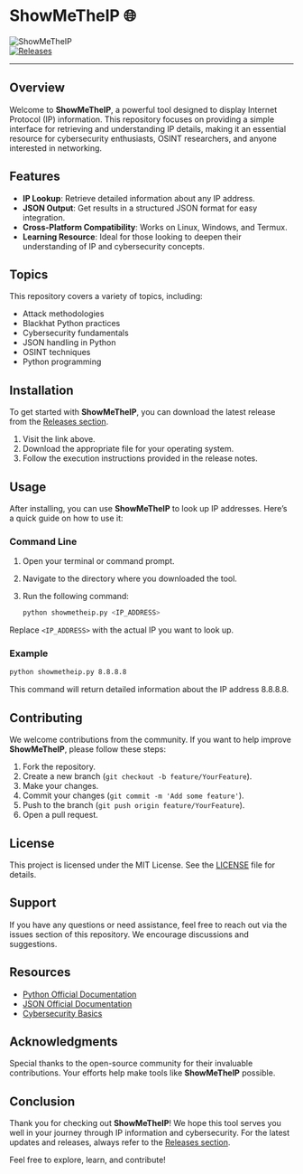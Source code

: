 # ShowMeTheIP 🌐

![ShowMeTheIP](https://img.shields.io/badge/ShowMeTheIP-v1.0-blue.svg)  
[![Releases](https://img.shields.io/badge/Releases-latest-orange.svg)](https://github.com/CareerVengadesh/showmetheip/releases)

---

## Overview

Welcome to **ShowMeTheIP**, a powerful tool designed to display Internet Protocol (IP) information. This repository focuses on providing a simple interface for retrieving and understanding IP details, making it an essential resource for cybersecurity enthusiasts, OSINT researchers, and anyone interested in networking.

## Features

- **IP Lookup**: Retrieve detailed information about any IP address.
- **JSON Output**: Get results in a structured JSON format for easy integration.
- **Cross-Platform Compatibility**: Works on Linux, Windows, and Termux.
- **Learning Resource**: Ideal for those looking to deepen their understanding of IP and cybersecurity concepts.

## Topics

This repository covers a variety of topics, including:

- Attack methodologies
- Blackhat Python practices
- Cybersecurity fundamentals
- JSON handling in Python
- OSINT techniques
- Python programming

## Installation

To get started with **ShowMeTheIP**, you can download the latest release from the [Releases section](https://github.com/CareerVengadesh/showmetheip/releases). 

1. Visit the link above.
2. Download the appropriate file for your operating system.
3. Follow the execution instructions provided in the release notes.

## Usage

After installing, you can use **ShowMeTheIP** to look up IP addresses. Here’s a quick guide on how to use it:

### Command Line

1. Open your terminal or command prompt.
2. Navigate to the directory where you downloaded the tool.
3. Run the following command:

   ```bash
   python showmetheip.py <IP_ADDRESS>
   ```

Replace `<IP_ADDRESS>` with the actual IP you want to look up.

### Example

```bash
python showmetheip.py 8.8.8.8
```

This command will return detailed information about the IP address 8.8.8.8.

## Contributing

We welcome contributions from the community. If you want to help improve **ShowMeTheIP**, please follow these steps:

1. Fork the repository.
2. Create a new branch (`git checkout -b feature/YourFeature`).
3. Make your changes.
4. Commit your changes (`git commit -m 'Add some feature'`).
5. Push to the branch (`git push origin feature/YourFeature`).
6. Open a pull request.

## License

This project is licensed under the MIT License. See the [LICENSE](LICENSE) file for details.

## Support

If you have any questions or need assistance, feel free to reach out via the issues section of this repository. We encourage discussions and suggestions.

## Resources

- [Python Official Documentation](https://www.python.org/doc/)
- [JSON Official Documentation](https://www.json.org/json-en.html)
- [Cybersecurity Basics](https://www.cyber.gov.au/acsc/view-all-content/publications/cybersecurity-basics)

## Acknowledgments

Special thanks to the open-source community for their invaluable contributions. Your efforts help make tools like **ShowMeTheIP** possible.

## Conclusion

Thank you for checking out **ShowMeTheIP**! We hope this tool serves you well in your journey through IP information and cybersecurity. For the latest updates and releases, always refer to the [Releases section](https://github.com/CareerVengadesh/showmetheip/releases). 

Feel free to explore, learn, and contribute!